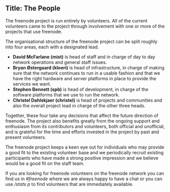 Title: The People
---
The freenode project is run entirely by volunteers. All of the current volunteers came to the project through involvement with one or more of the projects that use freenode.

The organisational structure of the freenode project can be split roughly into four areas, each with a designated lead.

- **David McFarlane (mist)** is head of staff and in charge of day to day network operations and general staff issues.
- **Bryan Østergaard (kloeri)** is head of infrastructure, in charge of making sure that the network continues to run in a usable fashion and that we have the right hardware and server platforms in place to provide the services we want.
- **Stephen Bennett (spb)** is head of development, in charge of the software platforms that we use to run the network.
- **Christel Dahlskjaer (christel)** is head of projects and communities and also the overall project lead in charge of the other three heads.

Together, these four take any decisions that affect the future direction of freenode. The project also benefits greatly from the ongoing support and enthusiasm from its contributors and volunteers, both official and unofficial, and is grateful for the time and efforts invested in the project by past and present volunteers.

The freenode project keeps a keen eye out for individuals who may provide a good fit to the existing volunteer base and we periodically recruit existing participants who have made a strong positive impression and we believe would be a good fit on the staff team.

If you are looking for freenode volunteers on the freenode network you can find us in _#freenode_ where we are always happy to have a chat or you can use _/stats p_ to find volunteers that are immediately available.

